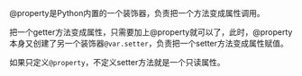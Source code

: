 @property是Python内置的一个装饰器，负责把一个方法变成属性调用。

把一个getter方法变成属性，只需要加上@property就可以了，此时，@property本身又创建了另一个装饰器`@var.setter`，负责把一个setter方法变成属性赋值。

如果只定义`@property`，不定义setter方法就是一个只读属性。